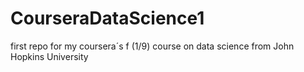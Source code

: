 CourseraDataScience1
====================

first repo for my coursera´s f (1/9) course on data science from John Hopkins University

